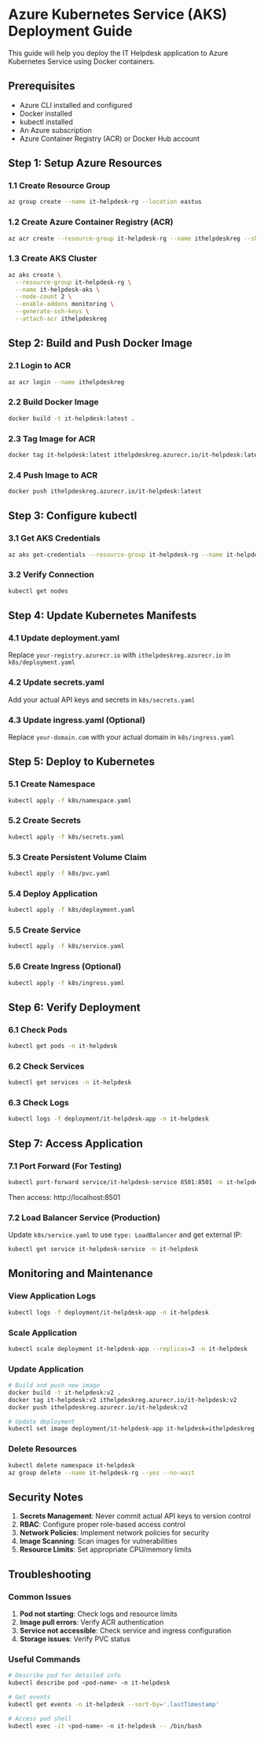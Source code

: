 # Azure Kubernetes Service (AKS) Deployment Guide

This guide will help you deploy the IT Helpdesk application to Azure Kubernetes Service using Docker containers.

## Prerequisites

- Azure CLI installed and configured
- Docker installed
- kubectl installed
- An Azure subscription
- Azure Container Registry (ACR) or Docker Hub account

## Step 1: Setup Azure Resources

### 1.1 Create Resource Group
```bash
az group create --name it-helpdesk-rg --location eastus
```

### 1.2 Create Azure Container Registry (ACR)
```bash
az acr create --resource-group it-helpdesk-rg --name ithelpdeskreg --sku Basic
```

### 1.3 Create AKS Cluster
```bash
az aks create \
  --resource-group it-helpdesk-rg \
  --name it-helpdesk-aks \
  --node-count 2 \
  --enable-addons monitoring \
  --generate-ssh-keys \
  --attach-acr ithelpdeskreg
```

## Step 2: Build and Push Docker Image

### 2.1 Login to ACR
```bash
az acr login --name ithelpdeskreg
```

### 2.2 Build Docker Image
```bash
docker build -t it-helpdesk:latest .
```

### 2.3 Tag Image for ACR
```bash
docker tag it-helpdesk:latest ithelpdeskreg.azurecr.io/it-helpdesk:latest
```

### 2.4 Push Image to ACR
```bash
docker push ithelpdeskreg.azurecr.io/it-helpdesk:latest
```

## Step 3: Configure kubectl

### 3.1 Get AKS Credentials
```bash
az aks get-credentials --resource-group it-helpdesk-rg --name it-helpdesk-aks
```

### 3.2 Verify Connection
```bash
kubectl get nodes
```

## Step 4: Update Kubernetes Manifests

### 4.1 Update deployment.yaml
Replace `your-registry.azurecr.io` with `ithelpdeskreg.azurecr.io` in `k8s/deployment.yaml`

### 4.2 Update secrets.yaml
Add your actual API keys and secrets in `k8s/secrets.yaml`

### 4.3 Update ingress.yaml (Optional)
Replace `your-domain.com` with your actual domain in `k8s/ingress.yaml`

## Step 5: Deploy to Kubernetes

### 5.1 Create Namespace
```bash
kubectl apply -f k8s/namespace.yaml
```

### 5.2 Create Secrets
```bash
kubectl apply -f k8s/secrets.yaml
```

### 5.3 Create Persistent Volume Claim
```bash
kubectl apply -f k8s/pvc.yaml
```

### 5.4 Deploy Application
```bash
kubectl apply -f k8s/deployment.yaml
```

### 5.5 Create Service
```bash
kubectl apply -f k8s/service.yaml
```

### 5.6 Create Ingress (Optional)
```bash
kubectl apply -f k8s/ingress.yaml
```

## Step 6: Verify Deployment

### 6.1 Check Pods
```bash
kubectl get pods -n it-helpdesk
```

### 6.2 Check Services
```bash
kubectl get services -n it-helpdesk
```

### 6.3 Check Logs
```bash
kubectl logs -f deployment/it-helpdesk-app -n it-helpdesk
```

## Step 7: Access Application

### 7.1 Port Forward (For Testing)
```bash
kubectl port-forward service/it-helpdesk-service 8501:8501 -n it-helpdesk
```
Then access: http://localhost:8501

### 7.2 Load Balancer Service (Production)
Update `k8s/service.yaml` to use `type: LoadBalancer` and get external IP:
```bash
kubectl get service it-helpdesk-service -n it-helpdesk
```

## Monitoring and Maintenance

### View Application Logs
```bash
kubectl logs -f deployment/it-helpdesk-app -n it-helpdesk
```

### Scale Application
```bash
kubectl scale deployment it-helpdesk-app --replicas=3 -n it-helpdesk
```

### Update Application
```bash
# Build and push new image
docker build -t it-helpdesk:v2 .
docker tag it-helpdesk:v2 ithelpdeskreg.azurecr.io/it-helpdesk:v2
docker push ithelpdeskreg.azurecr.io/it-helpdesk:v2

# Update deployment
kubectl set image deployment/it-helpdesk-app it-helpdesk=ithelpdeskreg.azurecr.io/it-helpdesk:v2 -n it-helpdesk
```

### Delete Resources
```bash
kubectl delete namespace it-helpdesk
az group delete --name it-helpdesk-rg --yes --no-wait
```

## Security Notes

1. **Secrets Management**: Never commit actual API keys to version control
2. **RBAC**: Configure proper role-based access control
3. **Network Policies**: Implement network policies for security
4. **Image Scanning**: Scan images for vulnerabilities
5. **Resource Limits**: Set appropriate CPU/memory limits

## Troubleshooting

### Common Issues

1. **Pod not starting**: Check logs and resource limits
2. **Image pull errors**: Verify ACR authentication
3. **Service not accessible**: Check service and ingress configuration
4. **Storage issues**: Verify PVC status

### Useful Commands
```bash
# Describe pod for detailed info
kubectl describe pod <pod-name> -n it-helpdesk

# Get events
kubectl get events -n it-helpdesk --sort-by='.lastTimestamp'

# Access pod shell
kubectl exec -it <pod-name> -n it-helpdesk -- /bin/bash
```
